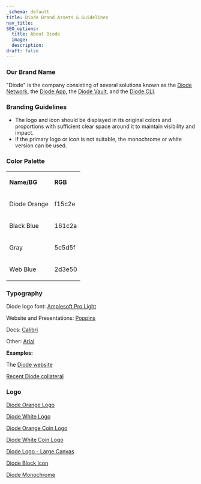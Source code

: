 ```yaml
---
_schema: default
title: Diode Brand Assets & Guidelines
nav_title:
SEO_options:
  title: About Diode
  image:
  description:
draft: false
---
```

### **Our Brand Name**

"Diode" is the company consisting of several solutions known as the [Diode Network](https://diode.io/solutions/network/), the [Diode App](https://diode.io/solutions/app/), the [Diode Vault](https://diode.io/solutions/vault/), and the [Diode CLI](https://diode.io/solutions/cli/).

### **Branding Guidelines**

* The logo and icon should be displayed in its original colors and proportions with sufficient clear space around it to maintain visibility and impact.
* If the primary logo or icon is not suitable, the monochrome or white version can be used.

### **Color Palette**

<table><tbody><tr><td><p><strong>Name/BG</strong></p></td><td><p><strong>RGB</strong></p></td></tr><tr><td><p>Diode Orange</p></td><td><p>f15c2e</p></td></tr><tr><td><p>Black Blue</p></td><td><p>161c2a</p></td></tr><tr><td><p>Gray</p></td><td><p>5c5d5f</p></td></tr><tr><td><p>Web Blue</p></td><td><p>2d3e50</p></td></tr></tbody></table>

### **Typography**

Diode logo font: <a href="https://www.fontspring.com/fonts/soneri/amplesoft-pro" target="_blank" rel="noopener">Amplesoft Pro Light</a>

Website and Presentations: <a href="https://fonts.google.com/specimen/Poppins" target="_blank" rel="noopener">Poppins</a>

Docs: <a href="https://en.wikipedia.org/wiki/Calibri" target="_blank" rel="noopener">Calibri</a>

Other: <a href="https://en.wikipedia.org/wiki/Arial" target="_blank" rel="noopener">Arial</a>

**Examples:**

The <a href="https://diode.io/" target="_blank" rel="noopener">Diode website</a>

[Recent Diode collateral](https://share.diode.link/drive-5u9exorgihe2vu74fpkc/9jiz37sabkjfes4o/Example%20Collateral)

### **Logo**

[Diode Orange Logo](%20https://share.diode.link/drive-5u9exorgihe2vu74fpkc/stztse75kdy8arrs)

[Diode White Logo](%20https://share.diode.link/drive-5u9exorgihe2vu74fpkc/t86hduherri9rvkm)

[Diode Orange Coin Logo](https://share.diode.link/drive-5u9exorgihe2vu74fpkc/fnsctz0vdbr42ek9)

[Diode White Coin Logo](https://share.diode.link/drive-5u9exorgihe2vu74fpkc/0v6r94982hc14riu)

[Diode Logo - Large Canvas](https://share.diode.link/drive-5u9exorgihe2vu74fpkc/9jiz37sabkjfes4o/Images/diode_logo%20-%20large%20canvas.png)

[Diode Block Icon](https://share.diode.link/drive-5u9exorgihe2vu74fpkc/ad7l0i97v3nfqc94)

[Diode Monochrome](https://share.diode.link/drive-5u9exorgihe2vu74fpkc/y2meyfgn7p9ngynd)

&nbsp;